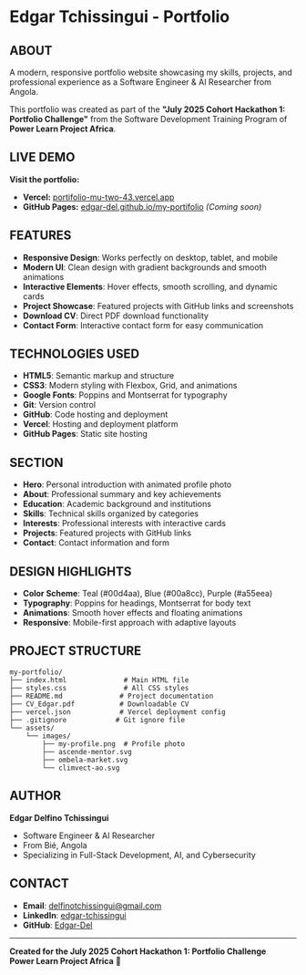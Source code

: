 # Edgar Tchissingui - Portfolio

## ABOUT

A modern, responsive portfolio website showcasing my skills, projects, and professional experience as a Software Engineer & AI Researcher from Angola.

This portfolio was created as part of the **"July 2025 Cohort Hackathon 1: Portfolio Challenge"** from the Software Development Training Program of **Power Learn Project Africa**.

## LIVE DEMO

**Visit the portfolio:** 
- **Vercel:** [portifolio-mu-two-43.vercel.app](https://portifolio-mu-two-43.vercel.app)
- **GitHub Pages:** [edgar-del.github.io/my-portifolio](https://edgar-del.github.io/my-portifolio) *(Coming soon)*

## FEATURES

- **Responsive Design**: Works perfectly on desktop, tablet, and mobile
- **Modern UI**: Clean design with gradient backgrounds and smooth animations
- **Interactive Elements**: Hover effects, smooth scrolling, and dynamic cards
- **Project Showcase**: Featured projects with GitHub links and screenshots
- **Download CV**: Direct PDF download functionality
- **Contact Form**: Interactive contact form for easy communication

## TECHNOLOGIES USED

- **HTML5**: Semantic markup and structure
- **CSS3**: Modern styling with Flexbox, Grid, and animations
- **Google Fonts**: Poppins and Montserrat for typography
- **Git**: Version control
- **GitHub**: Code hosting and deployment
- **Vercel**: Hosting and deployment platform
- **GitHub Pages**: Static site hosting

## SECTION

- **Hero**: Personal introduction with animated profile photo
- **About**: Professional summary and key achievements
- **Education**: Academic background and institutions
- **Skills**: Technical skills organized by categories
- **Interests**: Professional interests with interactive cards
- **Projects**: Featured projects with GitHub links
- **Contact**: Contact information and form

## DESIGN HIGHLIGHTS

- **Color Scheme**: Teal (#00d4aa), Blue (#00a8cc), Purple (#a55eea)
- **Typography**: Poppins for headings, Montserrat for body text
- **Animations**: Smooth hover effects and floating animations
- **Responsive**: Mobile-first approach with adaptive layouts

## PROJECT STRUCTURE

```
my-portfolio/
├── index.html              # Main HTML file
├── styles.css              # All CSS styles
├── README.md              # Project documentation
├── CV_Edgar.pdf           # Downloadable CV
├── vercel.json            # Vercel deployment config
├── .gitignore            # Git ignore file
└── assets/
    └── images/
        ├── my-profile.png  # Profile photo
        ├── ascende-mentor.svg
        ├── ombela-market.svg
        └── climvect-ao.svg
```

## AUTHOR

**Edgar Delfino Tchissingui**
- Software Engineer & AI Researcher
- From Bié, Angola
- Specializing in Full-Stack Development, AI, and Cybersecurity

## CONTACT

- **Email**: delfinotchissingui@gmail.com
- **LinkedIn**: [edgar-tchissingui](https://www.linkedin.com/in/edgar-tchissingui)
- **GitHub**: [Edgar-Del](https://github.com/Edgar-Del)

---

**Created for the July 2025 Cohort Hackathon 1: Portfolio Challenge**  
**Power Learn Project Africa** 🚀
